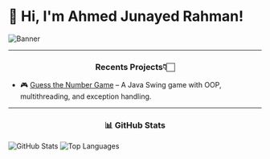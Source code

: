 # 👋 Hi, I'm Ahmed Junayed Rahman!

![Banner](https://i.imgur.com/8MupZHY.png)

---

<h3 align="center">Recents Projects👇🏻</h3>

- 🎮 [Guess the Number Game](https://github.com/username/GuessTheNumber) – A Java Swing game with OOP, multithreading, and exception handling.

--- 

<h3 align="center">📊 GitHub Stats</h3>

![GitHub Stats](https://github-readme-stats.vercel.app/api?username=junayeddd&show_icons=true&theme=radical)
![Top Languages](https://github-readme-stats.vercel.app/api/top-langs/?username=junayeddd&layout=compact&theme=radical)



<br>

